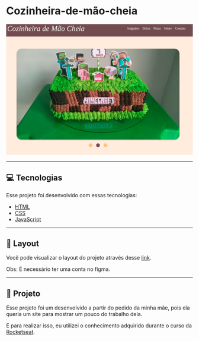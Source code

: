 # Cozinheira-de-mão-cheia

![Página Principal](.github/Pagina-Principal.png)

---

## 💻 **Tecnologias**

Esse projeto foi desenvolvido com essas tecnologias:

- [HTML](https://developer.mozilla.org/pt-BR/docs/Web/HTML)
- [CSS](https://developer.mozilla.org/pt-BR/docs/Web/CSS)
- [JavaScript](https://developer.mozilla.org/pt-BR/docs/Web/JavaScript)

---

## 🎨 **Layout**

Você pode visualizar o layout do projeto através desse [link](https://www.figma.com/file/529FzegqtZnR1f0R0ZMoMs/boloshow?node-id=0%3A1).

Obs: É necessário ter uma conta no figma.

---

## 🚀 **Projeto**

Esse projeto foi um desenvolvido a partir do pedido da minha mãe, pois ela queria um site para mostrar um pouco do trabalho dela.

E para realizar isso, eu utilizei o conhecimento adquirido durante o curso da [Rocketseat](https://app.rocketseat.com.br/discover).
